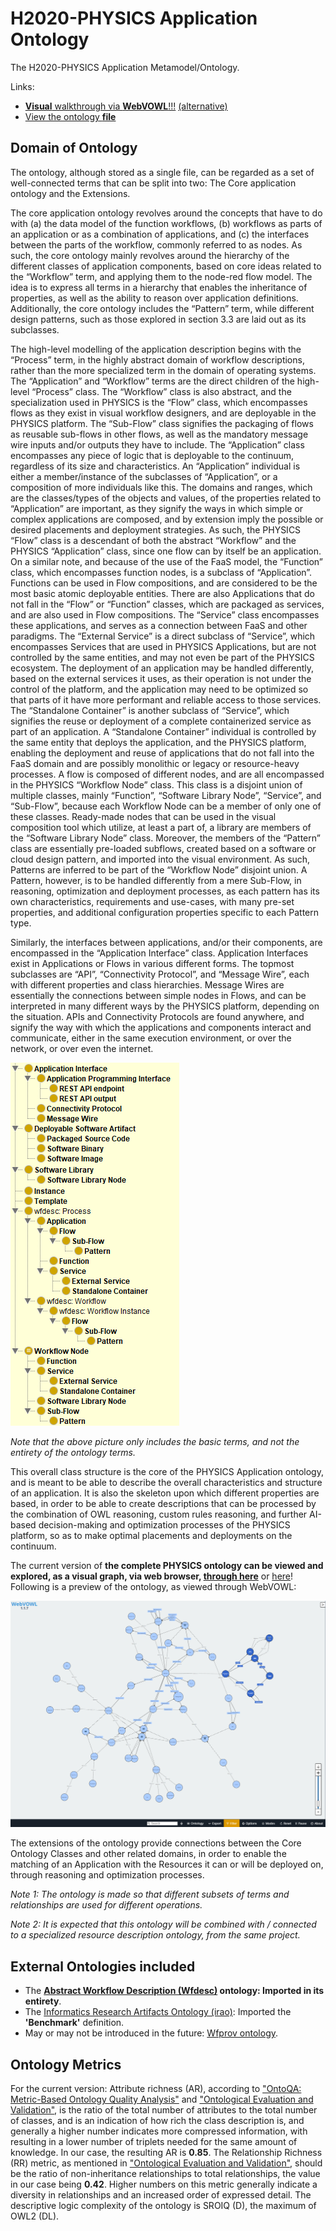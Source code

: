 # H2020-PHYSICS Application Ontology

The H2020-PHYSICS Application Metamodel/Ontology.

Links:

- [**Visual** walkthrough via **WebVOWL**!!!][webvowl-showcase] [(alternative)][webvowl-showcase-2]
- [View the ontology **file**][main-file]

## Domain of Ontology

The ontology, although stored as a single file, can be regarded as a set of well-connected terms that can be split into two: The Core application ontology and the Extensions.

The core application ontology revolves around the concepts that have to do with (a) the data model of the function workflows, (b) workflows as parts of an application or as a combination of applications, and (c) the interfaces between the parts of the workflow, commonly referred to as nodes. As such, the core ontology mainly revolves around the hierarchy of the different classes of application components, based on core ideas related to the “Workflow” term, and applying them to the node-red flow model. The idea is to express all terms in a hierarchy that enables the inheritance of properties, as well as the ability to reason over application definitions. Additionally, the core ontology includes the “Pattern” term, while different design patterns, such as those explored in section 3.3 are laid out as its subclasses.

The high-level modelling of the application description begins with the “Process” term, in the highly abstract domain of workflow descriptions, rather than the more specialized term in the domain of operating systems. The “Application” and “Workflow” terms are the direct children of the high-level “Process” class. The “Workflow” class is also abstract, and the specialization used in PHYSICS is the “Flow” class, which encompasses flows as they exist in visual workflow designers, and are deployable in the PHYSICS platform. The “Sub-Flow” class signifies the packaging of flows as reusable sub-flows in other flows, as well as the mandatory message wire inputs and/or outputs they have to include. The “Application” class encompasses any piece of logic that is deployable to the continuum, regardless of its size and characteristics. An “Application” individual is either a member/instance of the subclasses of “Application”, or a composition of more individuals like this. The domains and ranges, which are the classes/types of the objects and values, of the properties related to “Application” are important, as they signify the ways in which simple or complex applications are composed, and by extension imply the possible or desired placements and deployment strategies. As such, the PHYSICS “Flow” class is a descendant of both the abstract “Workflow” and the PHYSICS “Application” class, since one flow can by itself be an application. On a similar note, and because of the use of the FaaS model, the “Function” class, which encompasses function nodes, is a subclass of “Application”. Functions can be used in Flow compositions, and are considered to be the most basic atomic deployable entities. There are also Applications that do not fall in the “Flow” or “Function” classes, which are packaged as services, and are also used in Flow compositions. The “Service” class encompasses these applications, and serves as a connection between FaaS and other paradigms. The “External Service” is a direct subclass of “Service”, which encompasses Services that are used in PHYSICS Applications, but are not controlled by the same entities, and may not even be part of the PHYSICS ecosystem. The deployment of an application may be handled differently, based on the external services it uses, as their operation is not under the control of the platform, and the application may need to be optimized so that parts of it have more performant and reliable access to those services. The “Standalone Container” is another subclass of “Service”, which signifies the reuse or deployment of a complete containerized service as part of an application. A “Standalone Container” individual is controlled by the same entity that deploys the application, and the PHYSICS platform, enabling the deployment and reuse of applications that do not fall into the FaaS domain and are possibly monolithic or legacy or resource-heavy processes.
A flow is composed of different nodes, and are all encompassed in the PHYSICS “Workflow Node” class. This class is a disjoint union of multiple classes, mainly “Function”, “Software Library Node”, “Service”, and “Sub-Flow”, because each Workflow Node can be a member of only one of these classes. Ready-made nodes that can be used in the visual composition tool which utilize, at least a part of, a library are members of the “Software Library Node” class. Moreover, the members of the “Pattern” class are essentially pre-loaded subflows, created based on a software or cloud design pattern, and imported into the visual environment. As such, Patterns are inferred to be part of the “Workflow Node” disjoint union. A Pattern, however, is to be handled differently from a mere Sub-Flow, in reasoning, optimization and deployment processes, as each pattern has its own characteristics, requirements and use-cases, with many pre-set properties, and additional configuration properties specific to each Pattern type.

Similarly, the interfaces between applications, and/or their components, are encompassed in the “Application Interface” class. Application Interfaces exist in Applications or Flows in various different forms. The topmost subclasses are “API”, “Connectivity Protocol”, and “Message Wire”, each with different properties and class hierarchies. Message Wires are essentially the connections between simple nodes in Flows, and can be interpreted in many different ways by the PHYSICS platform, depending on the situation. APIs and Connectivity Protocols are found anywhere, and signify the way with which the applications and components interact and communicate, either in the same execution environment, or over the network, or over even the internet.

![hierarchy](figures/hierarchy.png)

*Note that the above picture only includes the basic terms, and not the entirety of the ontology terms.*

This overall class structure is the core of the PHYSICS Application ontology, and is meant to be able to describe the overall characteristics and structure of an application. It is also the skeleton upon which different properties are based, in order to be able to create descriptions that can be processed by the combination of OWL reasoning, custom rules reasoning, and further AI-based decision-making and optimization processes of the PHYSICS platform, so as to make optimal placements and deployments on the continuum.

The current version of **the complete PHYSICS ontology can be viewed and explored, as a visual graph, via web browser, [through here][webvowl-showcase]** or [here][webvowl-showcase-2]! Following is a preview of the ontology, as viewed through WebVOWL:

![webvowl-example](figures/webvowl.png)

The extensions of the ontology provide connections between the Core Ontology Classes and other related domains, in order to enable the matching of an Application with the Resources it can or will be deployed on, through reasoning and optimization processes.

*Note 1: The ontology is made so that different subsets of terms and relationships are used for different operations.*

*Note 2: It is expected that this ontology will be combined with / connected to a specialized resource description ontology, from the same project.*


## External Ontologies included

- The **[Abstract Workflow Description (Wfdesc)][wfdesc] ontology: Imported in its entirety**.
- The [Informatics Research Artifacts Ontology (irao)][irao]: Imported the **'Benchmark'** definition.
- May or may not be introduced in the future: [Wfprov ontology][wfprov].

## Ontology Metrics

For the current version:
Attribute richness (AR), according to ["OntoQA: Metric-Based Ontology Quality Analysis"][ontoqa] and ["Ontological Evaluation and Validation"][onto2], is the ratio of the total number of attributes to the total number of classes, and is an indication of how rich the class description is, and generally a higher number indicates more compressed information, with resulting in a lower number of triplets needed for the same amount of knowledge. In our case, the resulting AR is **0.85**. The Relationship Richness (RR) metric, as mentioned in ["Ontological Evaluation and Validation"][onto2], should be the ratio of non-inheritance relationships to total relationships, the value in our case being **0.42**. Higher numbers on this metric generally indicate a diversity in relationships and an increased order of expressed detail. The descriptive logic complexity of the ontology is SROIQ (D), the maximum of OWL2 (DL).


[webvowl-showcase]: https://service.tib.eu/webvowl/#iri=https://drive.google.com/u/0/uc?id=1-9dnKP3Qr0oa9dEarp-hH2QfYvbXuDN4&export=download
[webvowl-showcase-2]: http://vowl.visualdataweb.org/webvowl-old/webvowl-old.html#iri=https://drive.google.com/u/0/uc?id=1-9dnKP3Qr0oa9dEarp-hH2QfYvbXuDN4&export=download
[irao]: http://ontology.ethereal.cz/irao
[wfdesc]: http://purl.org/wf4ever/wfdesc
[wfprov]: http://purl.org/wf4ever/wfprov
[main-file]: PHYSICS_ONTOLOGY.ttl
[ontoqa]: https://www.researchgate.net/publication/266795541_OntoQA_Metric-Based_Ontology_Quality_Analysis
[onto2]: https://www.researchgate.net/publication/226387227_Ontological_Evaluation_and_Validation
